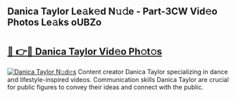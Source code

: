 ## Danica Taylor Le𝚊k𝚎d N𝚞𝚍e - Part-3CW Vid𝚎o Photos Le𝚊ks oUBZo

# <h2><a href="http://fbed049.evod.top/?m=Danica+Taylor">🔗 👉🔴 Danica Taylor Vid𝚎o Ph𝚘t𝚘s</a></h2>

[![Danica Taylor N𝚞d𝚎s](https://i.imgur.com/8V9OHl7.gif)](http://fbed049.evod.top/?m=Danica+Taylor)
Content creator Danica Taylor specializing in dance and lifestyle-inspired videos. Communication skills Danica Taylor are crucial for public figures to convey their ideas and connect with the public. 
